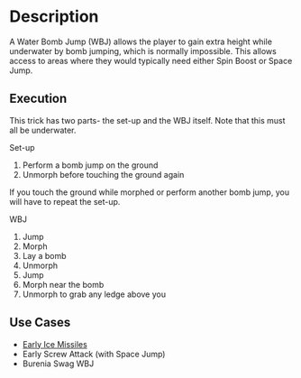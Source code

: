 # Description
A Water Bomb Jump (WBJ) allows the player to gain extra height while underwater by bomb jumping, which is normally impossible. This allows access to areas where they would typically need either Spin Boost or Space Jump.

## Execution
This trick has two parts- the set-up and the WBJ itself. Note that this must all be underwater.

Set-up
1. Perform a bomb jump on the ground
2. Unmorph before touching the ground again

If you touch the ground while morphed or perform another bomb jump, you will have to repeat the set-up.

WBJ
1. Jump
2. Morph
3. Lay a bomb
4. Unmorph
5. Jump
6. Morph near the bomb
7. Unmorph to grab any ledge above you

## Use Cases
- [Early Ice Missiles](./Early%20Ice%20Missiles.md)
- Early Screw Attack (with Space Jump)
- Burenia Swag WBJ